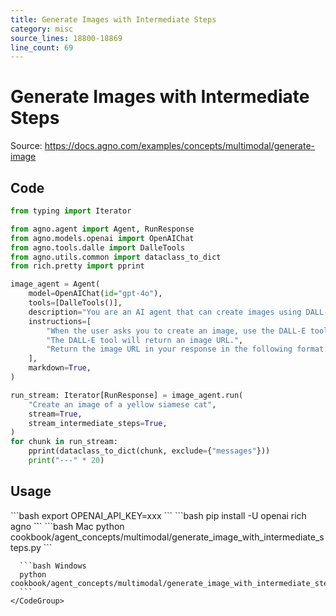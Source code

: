```yaml
---
title: Generate Images with Intermediate Steps
category: misc
source_lines: 18800-18869
line_count: 69
---
```


# Generate Images with Intermediate Steps
Source: https://docs.agno.com/examples/concepts/multimodal/generate-image



## Code

```python
from typing import Iterator

from agno.agent import Agent, RunResponse
from agno.models.openai import OpenAIChat
from agno.tools.dalle import DalleTools
from agno.utils.common import dataclass_to_dict
from rich.pretty import pprint

image_agent = Agent(
    model=OpenAIChat(id="gpt-4o"),
    tools=[DalleTools()],
    description="You are an AI agent that can create images using DALL-E.",
    instructions=[
        "When the user asks you to create an image, use the DALL-E tool to create an image.",
        "The DALL-E tool will return an image URL.",
        "Return the image URL in your response in the following format: `![image description](image URL)`",
    ],
    markdown=True,
)

run_stream: Iterator[RunResponse] = image_agent.run(
    "Create an image of a yellow siamese cat",
    stream=True,
    stream_intermediate_steps=True,
)
for chunk in run_stream:
    pprint(dataclass_to_dict(chunk, exclude={"messages"}))
    print("---" * 20)
```

## Usage

<Steps>
  <Snippet file="create-venv-step.mdx" />

  <Step title="Set your API key">
    ```bash
    export OPENAI_API_KEY=xxx
    ```
  </Step>

  <Step title="Install libraries">
    ```bash
    pip install -U openai rich agno
    ```
  </Step>

  <Step title="Run Agent">
    <CodeGroup>
      ```bash Mac
      python cookbook/agent_concepts/multimodal/generate_image_with_intermediate_steps.py
      ```

      ```bash Windows
      python cookbook/agent_concepts/multimodal/generate_image_with_intermediate_steps.py
      ```
    </CodeGroup>
  </Step>
</Steps>


